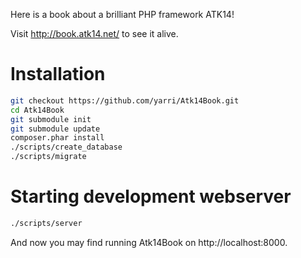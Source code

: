 Here is a book about a brilliant PHP framework ATK14!

Visit http://book.atk14.net/ to see it alive.

Installation
============

```bash
git checkout https://github.com/yarri/Atk14Book.git
cd Atk14Book
git submodule init
git submodule update
composer.phar install
./scripts/create_database
./scripts/migrate
```

Starting development webserver
==============================

```bash
./scripts/server
```

And now you may find running Atk14Book on http://localhost:8000.
